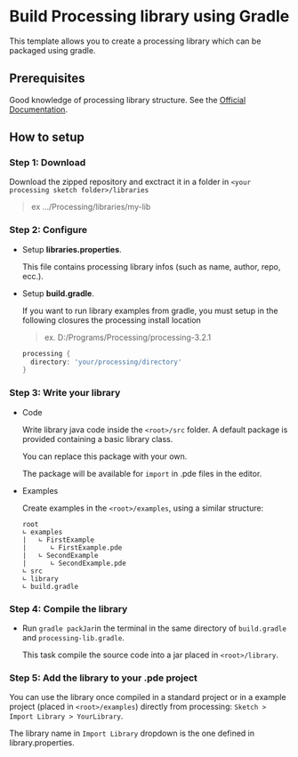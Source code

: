 # Build Processing library using Gradle
This template allows you to create a processing library which can be packaged using gradle.

## Prerequisites 
Good knowledge of processing library structure. See the [Official Documentation](https://github.com/processing/processing/wiki/Library-Overview).

## How to setup
### Step 1: Download
Download the zipped repository and exctract it in a folder in `<your processing sketch folder>/libraries`
> ex .../Processing/libraries/my-lib

### Step 2: Configure
- Setup **libraries.properties**. 

  This file contains processing library infos (such as name, author, repo, ecc.).

- Setup **build.gradle**.

  If you want to run library examples from gradle, you must setup in the following closures the processing install location
  > ex. D:/Programs/Processing/processing-3.2.1
  
  ```groovy
  processing {
    directory: 'your/processing/directory'
  }
  ```
### Step 3: Write your library
- Code

  Write library java code inside the `<root>/src` folder. A default package is provided containing a basic library class.
  
  You can replace this package with your own.
  
  The package will be available for `import` in .pde files in the editor.
  
- Examples

  Create examples in the `<root>/examples`, using a similar structure:
  
  ```
  root
  ∟ examples
  |   ∟ FirstExample
  |      ∟ FirstExample.pde
  |   ∟ SecondExample
  |      ∟ SecondExample.pde
  ∟ src
  ∟ library
  ∟ build.gradle
  ```
### Step 4: Compile the library
- Run `gradle packJar`in the terminal in the same directory of `build.gradle` and `processing-lib.gradle`.
  
  This task compile the source code into a jar placed in `<root>/library`.
  
  
### Step 5: Add the library to your .pde project
You can use the library once compiled in a standard project or in a example project (placed in `<root>/examples`)
directly from processing: `Sketch > Import Library > YourLibrary`. 

The library name in `Import Library` dropdown is the one defined in library.properties.


